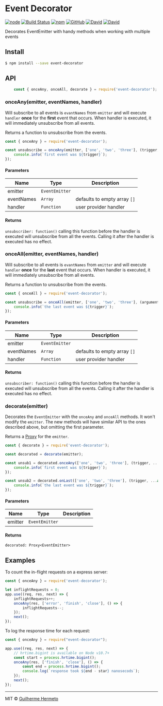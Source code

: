 # Event Decorator

[![node](https://img.shields.io/node/v/event-decorator.svg)]()
[![Build Status](https://travis-ci.org/ghermeto/event-decorator.svg?branch=master)](https://travis-ci.org/ghermeto/event-decorator)
[![npm](https://img.shields.io/npm/v/event-decorator.svg)](https://www.npmjs.com/package/event-decorator)
[![GitHub](https://img.shields.io/github/license/ghermeto/event-decorator.svg)](https://github.com/ghermeto/event-decorator/blob/master/LICENSE)
[![David](https://img.shields.io/david/ghermeto/event-decorator.svg)](https://david-dm.org/ghermeto/event-decorator)
[![David](https://img.shields.io/david/dev/ghermeto/event-decorator.svg)](https://david-dm.org/ghermeto/event-decorator?type=dev)

Decorates EventEmitter with handy methods when working with multiple events

## Install

```sh
$ npm install --save event-decorator
```

## API

```javascript
    const { onceAny, onceAll, decorate } = require('event-decorator');
```

### onceAny(emitter, eventNames, handler)

Will subscribe to all events is `evantNames` from `emitter` and will execute `handler` **once** for 
the **first** event that occurs. When handler is executed, it will immediately unsubscribe from all 
events.

Returns a function to unsubscribe from the events.

```javascript
const { onceAny } = require('event-decorator');

const unsubscribe = onceAny(emitter, ['one', 'two', 'three'], (trigger, ...arguments) => {
    console.info(`first event was ${trigger}`);
});
```
   
#### Parameters

| Name | Type | Description |
| ---- | ---- | ----------- |
| emitter | `EventEmitter`  |  |
| eventNames | `Array`  | defaults to empty array `[]` |
| handler | `Function`  | user provider handler |

#### Returns

`unsubscriber: function()` calling this function before the handler is executed will unsubscribe 
from all the events. Calling it after the handler is executed has no effect. 

### onceAll(emitter, eventNames, handler)

Will subscribe to all events is `evantNames` from `emitter` and will execute `handler` **once** for 
the **last** event that occurs. When handler is executed, it will immediately unsubscribe from all 
events.

Returns a function to unsubscribe from the events.

```javascript
const { onceAll } = require('event-decorator');

const unsubscribe = onceAll(emitter, ['one', 'two', 'three'], (argumentsArray) => {
    console.info(`the last event was ${trigger}`);
});
```
   
#### Parameters

| Name | Type | Description |
| ---- | ---- | ----------- |
| emitter | `EventEmitter`  |  |
| eventNames | `Array`  | defaults to empty array `[]` |
| handler | `Function`  | user provider handler |

#### Returns

`unsubscriber: function()` calling this function before the handler is executed will unsubscribe 
from all the events. Calling it after the handler is executed has no effect. 

### decorate(emitter)

Decorates the `EventEmitter` with the `onceAny` and `onceAll` methods. It won't modify the `emitter`.
The new methods will have similar API to the ones described above, but omitting the first parameter.

Returns a [Proxy](https://developer.mozilla.org/en-US/docs/Web/JavaScript/Reference/Global_Objects/Proxy)
for the `emitter`.

```javascript
const { decorate } = require('event-decorator');

const decorated = decorate(emitter);

const unsub1 = decorated.onceAny(['one', 'two', 'three'], (trigger, ...arguments) => {
    console.info(`first event was ${trigger}`);
});

const unsub2 = decorated.onLast(['one', 'two', 'three'], (trigger, ...arguments) => {
    console.info(`the last event was ${trigger}`);
});
```
   
#### Parameters

| Name | Type | Description |
| ---- | ---- | ----------- |
| emitter | `EventEmitter`  |  |

#### Returns

`decorated: Proxy<EventEmitter>` 

## Examples

To count the in-flight requests on a express server:

```js
const { onceAny } = require('event-decorator');

let inflightRequests = 0;
app.use((req, res, next) => {
    inflightRequests++;
    onceAny(res, ['error', 'finish', 'close'], () => {
        inflightRequests--;
    });
    next();
});
```

To log the response time for each request: 

```js
const { onceAny } = require("event-decorator");

app.use((req, res, next) => {
    // hrtime.bigint is available on Node v10.7+
    const start = process.hrtime.bigint();
    onceAny(res, ['finish', 'close'], () => {
        const end = process.hrtime.bigint();
        console.log(`response took ${end - star} nanosecods`);
    });
    next();
});
```
---

MIT © [Guilherme Hermeto](http://github.com/ghermeto)